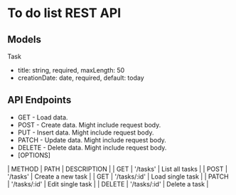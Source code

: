 # To do list REST API

## Models

Task
- title: string, required, maxLength: 50
- creationDate: date, required, default: today

## API Endpoints

- GET - Load data.
- POST - Create data. Might include request body.
- PUT - Insert data. Might include request body.
- PATCH - Update data. Might include request body.
- DELETE - Delete data. Might include request body.
- [OPTIONS]

| METHOD | PATH         | DESCRIPTION       |
| GET    | '/tasks'     | List all tasks    |
| POST   | '/tasks'     | Create a new task |
| GET    | '/tasks/:id' | Load single task  |
| PATCH  | '/tasks/:id' | Edit single task  |
| DELETE | '/tasks/:id' | Delete a task     |

